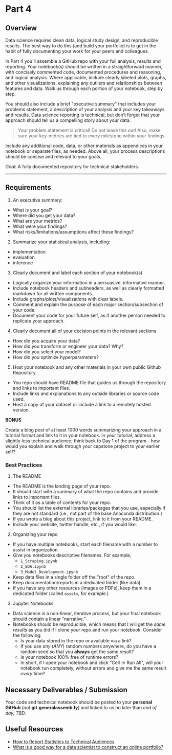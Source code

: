 # Part 4

## Overview

Data science requires clean data, logical study design, and reproducible results. The best way to do this (and build your portfolio) is to get in the habit of fully documenting your work for your peers and colleagues.

In Part 4 you'll assemble a GitHub repo with your full analysis, results and reporting.  Your notebook(s) should be written in a straightforward manner, with concisely commented code, documented procedures and reasoning, and logical analysis. Where applicable, include clearly labeled plots, graphs, and other visualizations, explaining any outliers and relationships between features and data.  Walk us through each portion of your notebook, step by step.

You should also include a brief "executive summary" that includes your problems statement, a description of your analysis and your key takeaways and results.  Data science reporting is technical, but don’t forget that your approach should tell us a compelling story about your data.

> Your problem statement is critical! Do not leave this out! Also, make sure your key-metrics are tied to every milestone within your findings.

Include any additional code, data, or other materials as appendices in your notebook or separate files, as needed. Above all, your process descriptions should be concise and relevant to your goals.

_Goal_: A fully documented repository for technical stakeholders.

---

## Requirements

1. An executive summary:
  - What is your goal?
  - Where did you get your data?
  - What are your metrics?
  - What were your findings?
  - What risks/limitations/assumptions affect these findings?
2. Summarize your statistical analysis, including:
  - implementation
  - evaluation
  - inference
3. Clearly document and label each section of your notebook(s)
  - Logically organize your information in a persuasive, informative manner.
  - Include notebook headers and subheaders, as well as clearly formatted markdown for all written components.
  - Include graphs/plots/visualizations with clear labels.
  - Comment and explain the purpose of each major section/subsection of your code.
  - Document your code for your future self, as if another person needed to replicate your approach.
4. Clearly document all of your decision points in the relevant sections
  - How did you acquire your data?
  - How did you transform or engineer your data?  Why?
  - How did you select your model?
  - How did you optimize hyperparameters?
5. Host your notebook and any other materials in your own public Github Repository.
  - You repo should have README file that guides us through the repository and links to important files.
  - Include links and explanations to any outside libraries or source code used.
  - Host a copy of your dataset or include a link to a remotely hosted version.

**BONUS**

Create a blog post of at least 1000 words summarizing your approach in a tutorial format and link to it in your notebook.  In your tutorial, address a slightly less technical audience; think back to Day 1 of the program - how would you explain and walk through your capstone project to your earlier self?

### Best Practices

1. The README
  - The README is the landing page of your repo.  
  - It should start with a summary of what the repo contains and provide links to important files.
  - Think of it as a table of contents for your repo.
  - You should list the external libraries/packages that you use, especially if they are not standard (i.e., not part of the base Anaconda distribution.)
  - If you wrote a blog about this project, link to it from your README.
  - Include your website, twitter handle, etc., if you would like.
2. Organizing your repo
  - If you have multiple notebooks, start each filename with a number to assist in organization.
  - Give you notebooks descriptive filenames.  For example,
    - `1_Scraping.ipynb`
    - `2_EDA.ipynb`
    - `3_Model_Development.ipynb`
  - Keep data files in a single folder off the "root" of the repo.
  - Keep documentation/reports in a dedicated folder (like data).
  - If you have any other resources (images or PDFs), keep them in a dedicated folder (called `assets`, for example.)
3. Jupyter Notebooks
  - Data science is a non-linear, iterative process, but your final notebook should contain a linear "narrative."
  - Notebooks should be reproducible, which means that I will get the _same results_ as you did if I clone your repo and run your notebook.  Consider the following:
    - Is your data stored in the repo or available via a link?
    - If you use _any_ (_ANY_) random numbers anywhere, do you have a random seed so that you **always** get the same result?
    - Is your notebook 100% free of runtime errors?
    - In short, if I open your notebook and click "Cell -> Run All", will your notebook run completely, without errors and give me the same result _every_ time?

## Necessary Deliverables / Submission

Your code and technical notebook should be posted to your **personal GitHub** (not **git.generalassemb.ly**) and linked to us no later than  _end of day, TBD_.

## Useful Resources

- [How to Report Statistics to Technical Audiences](http://abacus.bates.edu/~ganderso/biology/resources/writing/HTWstats.html)
- [What is a good way for a data scientist to construct an online portfolio?](https://www.quora.com/What-is-a-good-way-for-a-data-scientist-to-construct-an-online-portfolio)
